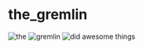 the_gremlin
===========
![the](https://raw.github.com/rthbound/the_gremlin/master/senior_design_project/15744_591813978086_753204_n.jpg)
![gremlin](https://raw.github.com/rthbound/the_gremlin/master/senior_design_project/12434_590590579786_3106808_n.jpg)
![did awesome things](https://raw.github.com/rthbound/the_gremlin/master/senior_design_project/12434_590594012906_1958841_n.jpg)
